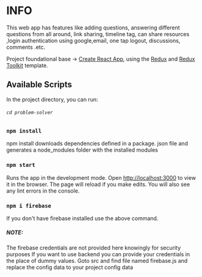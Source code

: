 
# INFO
This web app has features like adding questions, answering different questions from all around,
link sharing, timeline tag, can share resources ,login authentication using google,email, 
one tap logout, discussions, comments .etc.

Project foundational base -> [Create React App](https://github.com/facebook/create-react-app), using the [Redux](https://redux.js.org/) and [Redux Toolkit](https://redux-toolkit.js.org/) template.

## Available Scripts
In the project directory, you can run:
###### `cd problem-solver`
### `npm install`
npm install downloads dependencies defined in a package. json file and generates a node_modules folder with the installed modules
### `npm start`
Runs the app in the development mode.
Open [http://localhost:3000](http://localhost:3000) to view it in the browser.
The page will reload if you make edits.
You will also see any lint errors in the console.

### `npm i firebase`
If you don't have firebase installed use the above command.
##### NOTE: 
The firebase credentials are not provided here knowingly for security purposes
If you want to use backend you can provide your credentials in the place of dummy values.
Goto src and find file named firebase.js and replace the config data to your project config data
